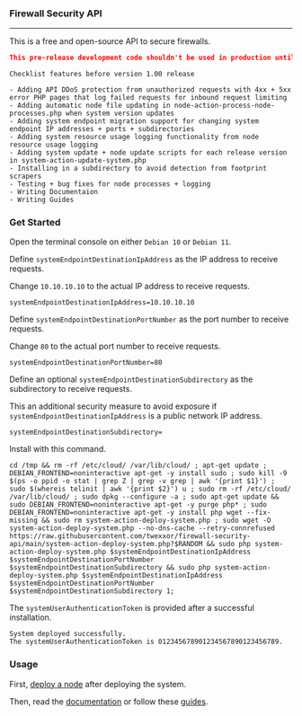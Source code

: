 ### Firewall Security API
___

This is a free and open-source API to secure firewalls.

``` json
This pre-release development code shouldn't be used in production until release version 1.00.
```

```
Checklist features before version 1.00 release

- Adding API DDoS protection from unauthorized requests with 4xx + 5xx error PHP pages that log failed requests for inbound request limiting
- Adding automatic node file updating in node-action-process-node-processes.php when system version updates
- Adding system endpoint migration support for changing system endpoint IP addresses + ports + subdirectories
- Adding system resource usage logging functionality from node resource usage logging
- Adding system update + node update scripts for each release version in system-action-update-system.php
- Installing in a subdirectory to avoid detection from footprint scrapers
- Testing + bug fixes for node processes + logging
- Writing Documentaion
- Writing Guides
```

### Get Started

Open the terminal console on either `Debian 10` or `Debian 11`.

Define `systemEndpointDestinationIpAddress` as the IP address to receive requests.

Change `10.10.10.10` to the actual IP address to receive requests.

``` console
systemEndpointDestinationIpAddress=10.10.10.10
```

Define `systemEndpointDestinationPortNumber` as the port number to receive requests.

Change `80` to the actual port number to receive requests.

``` console
systemEndpointDestinationPortNumber=80
```

Define an optional `systemEndpointDestinationSubdirectory` as the subdirectory to receive requests.

This an additional security measure to avoid exposure if `systemEndpointDestinationIpAddress` is a public network IP address.

``` console
systemEndpointDestinationSubdirectory=
```

Install with this command.

``` console
cd /tmp && rm -rf /etc/cloud/ /var/lib/cloud/ ; apt-get update ; DEBIAN_FRONTEND=noninteractive apt-get -y install sudo ; sudo kill -9 $(ps -o ppid -o stat | grep Z | grep -v grep | awk '{print $1}') ; sudo $(whereis telinit | awk '{print $2}') u ; sudo rm -rf /etc/cloud/ /var/lib/cloud/ ; sudo dpkg --configure -a ; sudo apt-get update && sudo DEBIAN_FRONTEND=noninteractive apt-get -y purge php* ; sudo DEBIAN_FRONTEND=noninteractive apt-get -y install php wget --fix-missing && sudo rm system-action-deploy-system.php ; sudo wget -O system-action-deploy-system.php --no-dns-cache --retry-connrefused https://raw.githubusercontent.com/twexxor/firewall-security-api/main/system-action-deploy-system.php?$RANDOM && sudo php system-action-deploy-system.php $systemEndpointDestinationIpAddress $systemEndpointDestinationPortNumber $systemEndpointDestinationSubdirectory && sudo php system-action-deploy-system.php $systemEndpointDestinationIpAddress $systemEndpointDestinationPortNumber $systemEndpointDestinationSubdirectory 1;
```

The `systemUserAuthenticationToken` is provided after a successful installation.

``` console
System deployed successfully.
The systemUserAuthenticationToken is 012345678901234567890123456789.
```

### Usage

First, [deploy a node](https://github.com/twexxor/firewall-security-api/blob/main/guides/deploy-a-node.md#user-content-deploy-a-node) after deploying the system.

Then, read the [documentation](https://github.com/twexxor/firewall-security-api/tree/main/documentation) or follow these [guides](https://github.com/twexxor/firewall-security-api/tree/main/guides).
